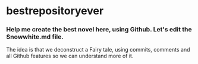 # bestrepositoryever

### Help me create the best novel here, using Github. Let's edit the Snowwhite.md file. 

The idea is that we deconstruct a Fairy tale, using commits, comments and all Github features so we can understand more of it. 
